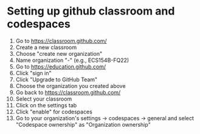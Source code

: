 # Setting up github classroom and codespaces

1. Go to https://classroom.github.com/
2. Create a new classroom
3. Choose "create new organization"
4. Name organization "<CLASS>-<QUARTER>" (e.g., ECS154B-FQ22)
5. Go to https://education.github.com/
6. Click "sign in"
7. Click "Upgrade to GitHub Team"
8. Choose the organization you created above
9. Go back to https://classroom.github.com/
10. Select your classroom
11. Click on the settings tab
12. Click "enable" for codespaces
13. Go to your organization's settings -> codespaces -> general and select "Codespace ownership" as "Organization ownership"
